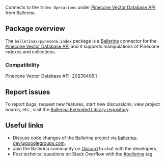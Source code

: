 Connects to the `Index Operations` under [Pinecone Vector Database API](https://docs.pinecone.io/reference) from Ballerina.

## Package overview
The `ballerinax/pinecone.index` package is a [Ballerina](https://ballerina.io/) connector for the [Pinecone Vector Database API](https://docs.pinecone.io/reference) and it supports manipulations of Pinecone indexes and collections.

### Compatibility
Pinecone Vector Database API: 20230406.1

## Report issues
To report bugs, request new features, start new discussions, view project boards, etc., visit the [Ballerina Extended Library repository](https://github.com/ballerina-platform/ballerina-extended-library).

## Useful links
- Discuss code changes of the Ballerina project via [ballerina-dev@googlegroups.com](mailto:ballerina-dev@googlegroups.com).
- Join the Ballerina community on [Discord](https://discord.gg/ballerinalang) to chat with the developers.
- Post technical questions on Stack Overflow with the [#ballerina](https://stackoverflow.com/questions/tagged/ballerina) tag.
